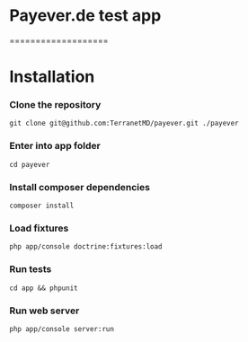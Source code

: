 # Payever.de test app
===================

# Installation

### Clone the repository
`git clone git@github.com:TerranetMD/payever.git ./payever`

### Enter into app folder
`cd payever`

### Install composer dependencies
`composer install`

### Load fixtures
`php app/console doctrine:fixtures:load`

### Run tests
`cd app && phpunit`

### Run web server
`php app/console server:run`